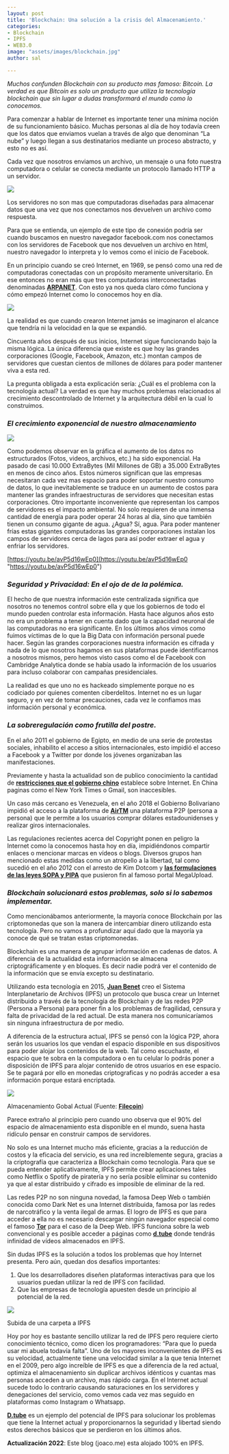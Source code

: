 ```yaml
---
layout: post
title: 'Blockchain: Una solución a la crisis del Almacenamiento.'
categories:
- Blockchain
- IPFS
- WEB3.0
image: "assets/images/blockchain.jpg"
author: sal

---
```

_Muchos confunden Blockchain con su producto mas famoso: Bitcoin. La verdad es que Bitcoin es solo un producto que utiliza la tecnología blockchain que sin lugar a dudas transformará el mundo como lo conocemos._

Para comenzar a hablar de Internet es importante tener una mínima noción de su funcionamiento básico. Muchas personas al día de hoy todavía creen que los datos que enviamos vuelan a través de algo que denominan “La nube” y luego llegan a sus destinatarios mediante un proceso abstracto, y esto no es así.

Cada vez que nosotros enviamos un archivo, un mensaje o una foto nuestra computadora o celular se conecta mediante un protocolo llamado HTTP a un servidor.

![](/assets/images/http.png)

Los servidores no son mas que computadoras diseñadas para almacenar datos que una vez que nos conectamos nos devuelven un archivo como respuesta.

Para que se entienda, un ejemplo de este tipo de conexión podría ser cuando buscamos en nuestro navegador facebook.com nos conectamos con los servidores de Facebook que nos devuelven un archivo en html, nuestro navegador lo interpreta y lo vemos como el inicio de Facebook.

En un principio cuando se creó Internet, en 1969, se pensó como una red de computadoras conectadas con un propósito meramente universitario. En ese entonces no eran más que tres computadoras interconectadas denominadas [**ARPANET**](https://es.wikipedia.org/wiki/ARPANET). Con esto ya nos queda claro cómo funciona y cómo empezó Internet como lo conocemos hoy en día.

![](/assets/images/googldata.gif)

La realidad es que cuando crearon Internet jamás se imaginaron el alcance que tendría ni la velocidad en la que se expandió.

Cincuenta años después de sus inicios, Internet sigue funcionando bajo la misma lógica. La única diferencia que existe es que hoy las grandes corporaciones (Google, Facebook, Amazon, etc.) montan campos de servidores que cuestan cientos de millones de dólares para poder mantener viva a esta red.

La pregunta obligada a esta explicación sería: ¿Cuál es el problema con la tecnología actual? La verdad es que hay muchos problemas relacionados al crecimiento descontrolado de Internet y la arquitectura débil en la cual lo construimos.

### _El crecimiento exponencial de nuestro almacenamiento_

![](/assets/images/crecimiento.png)

Como podemos observar en la gráfica el aumento de los datos no estructurados (Fotos, videos, archivos, etc.) ha sido exponencial. Ha pasado de casi 10.000 ExtraBytes (Mil Millones de GB) a 35.000 ExtraBytes en menos de cinco años. Estos números significan que las empresas necesitaran cada vez mas espacio para poder soportar nuestro consumo de datos, lo que inevitablemente se traduce en un aumento de costos para mantener las grandes infraestructuras de servidores que necesitan estas corporaciones. Otro importante inconveniente que representan los campos de servidores es el impacto ambiental. No solo requieren de una inmensa cantidad de energía para poder operar 24 horas al día, sino que también tienen un consumo gigante de agua. ¿Agua? Sí, agua. Para poder mantener frías estas gigantes computadoras las grandes corporaciones instalan los campos de servidores cerca de lagos para así poder extraer el agua y enfriar los servidores.

[https://youtu.be/avP5d16wEp0](https://youtu.be/avP5d16wEp0 "https://youtu.be/avP5d16wEp0")

### _Seguridad y Privacidad: En el ojo de de la polémica._

El hecho de que nuestra información este centralizada significa que nosotros no tenemos control sobre ella y que los gobiernos de todo el mundo pueden controlar esta información. Hasta hace algunos años esto no era un problema a tener en cuenta dado que la capacidad neuronal de las computadoras no era significante. En los últimos años vimos como fuimos víctimas de lo que la Big Data con información personal puede hacer. Según las grandes corporaciones nuestra información es cifrada y nada de lo que nosotros hagamos en sus plataformas puede identificarnos a nosotros mismos, pero hemos visto casos como el de Facebook con Cambridge Analytica donde se había usado la información de los usuarios para incluso colaborar con campañas presidenciales.

La realidad es que uno no es hackeado simplemente porque no es codiciado por quienes comenten ciberdelitos. Internet no es un lugar seguro, y en vez de tomar precauciones, cada vez le confiamos mas información personal y económica.

### _La sobreregulación como frutilla del postre._

En el año 2011 el gobierno de Egipto, en medio de una serie de protestas sociales, inhabilito el acceso a sitios internacionales, esto impidió el acceso a Facebook y a Twitter por donde los jóvenes organizaban las manifestaciones.

Previamente y hasta la actualidad son de publico conocimiento la cantidad de [**restricciones que el gobierno chino**](https://es.wikipedia.org/wiki/Censura_de_Internet_en_la_Rep%C3%BAblica_Popular_China) establece sobre Internet. En China paginas como el New York Times o Gmail, son inaccesibles.

Un caso más cercano es Venezuela, en el año 2018 el Gobierno Bolivariano impidió el acceso a la plataforma de [**AirTM**](https://www.airtm.io/) una plataforma P2P (persona a persona) que le permite a los usuarios comprar dólares estadounidenses y realizar giros internacionales.

Las regulaciones recientes acerca del Copyright ponen en peligro la Internet como la conocemos hasta hoy en día, impidiéndonos compartir enlaces o mencionar marcas en vídeos o blogs. Diversos grupos han mencionado estas medidas como un atropello a la libertad, tal como sucedió en el año 2012 con el arresto de Kim Dotcom y [**las formulaciones de las leyes SOPA y PIPA**](https://es.wikipedia.org/wiki/Protesta_contra_SOPA_y_PIPA) que pusieron fin al famoso portal MegaUpload.

### _Blockchain solucionará estos problemas, solo si lo sabemos implementar._

Como mencionábamos anteriormente, la mayoría conoce Blockchain por las criptomonedas que son la manera de intercambiar dinero utilizando esta tecnología. Pero no vamos a profundizar aquí dado que la mayoría ya conoce de qué se tratan estas criptomonedas.

Blockchain es una manera de agrupar información en cadenas de datos. A diferencia de la actualidad esta información se almacena criptográficamente y en bloques. Es decir nadie podrá ver el contenido de la información que se envía excepto su destinatario.

Utilizando esta tecnología en 2015, [**Juan Benet**](https://twitter.com/juanbenet?lang=es) creo el Sistema Interplanetario de Archivos (IPFS) un protocolo que busca crear un Internet distribuido a través de la tecnología de Blockchain y de las redes P2P (Persona a Persona) para poner fin a los problemas de fragilidad, censura y falta de privacidad de la red actual. De esta manera nos comunicaríamos sin ninguna infraestructura de por medio.

A diferencia de la estructura actual, IPFS se pensó con la lógica P2P, ahora serán los usuarios los que vendan el espacio disponible en sus dispositivos para poder alojar los contenidos de la web. Tal como escuchaste, el espacio que te sobra en la computadora o en tu celular lo podrás poner a disposición de IPFS para alojar contenido de otros usuarios en ese espacio. Se te pagará por ello en monedas criptograficas y no podrás acceder a esa información porque estará encriptada.

![](/assets/images/estadodatos.gif)

Almacenamiento Gobal Actual (Fuente: [**Filecoin**](https://filecoin.io/))

Parece extraño al principio pero cuando uno observa que el 90% del espacio de almacenamiento esta disponible en el mundo, suena hasta ridículo pensar en construir campos de servidores.

No solo es una Internet mucho más eficiente, gracias a la reducción de costos y la eficacia del servicio, es una red increíblemente segura, gracias a la criptografía que caracteriza a Blockchain como tecnología. Para que se pueda entender aplicativamente, IPFS permite crear aplicaciones tales como Netflix o Spotify de piratería y no sería posible eliminar su contenido ya que al estar distribuido y cifrado es imposible de eliminar de la red.

Las redes P2P no son ninguna novedad, la famosa Deep Web o también conocida como Dark Net es una Internet distribuida, famosa por las redes de narcotráfico y la venta ilegal de armas. El logro de IPFS es que para acceder a ella no es necesario descargar ningún navegador especial como el famoso [**Tor**](https://www.torproject.org/) para el caso de la Deep Web. IPFS funciona sobre la web convencional y es posible acceder a páginas como [**d.tube**](http://d.tube.com/) donde tendrás infinidad de vídeos almacenados en IPFS.

Sin dudas IPFS es la solución a todos los problemas que hoy Internet presenta. Pero aún, quedan dos desafíos importantes:

1. Que los desarrolladores diseñen plataformas interactivas para que los usuarios puedan utilizar la red de IPFS con facilidad.
2. Que las empresas de tecnología apuesten desde un principio al potencial de la red.

![](/assets/images/ipfs.gif)

Subida de una carpeta a IPFS

Hoy por hoy es bastante sencillo utilizar la red de IPFS pero requiere cierto conocimiento técnico, como dicen los programadores: “Para que lo pueda usar mi abuela todavía falta”. Uno de los mayores inconvenientes de IPFS es su velocidad, actualmente tiene una velocidad similar a la que tenia Internet en el 2009, pero algo increíble de IPFS es que a diferencia de la red actual, optimiza el almacenamiento sin duplicar archivos idénticos y cuantas mas personas acceden a un archivo, mas rápido carga. En el Internet actual sucede todo lo contrario causando saturaciones en los servidores y denegaciones del servicio, como vemos cada vez mas seguido en plataformas como Instagram o Whatsapp.

[**D.tube**](https://d.tube/) es un ejemplo del potencial de IPFS para solucionar los problemas que tiene la Internet actual y proporcionarnos la seguridad y libertad siendo estos derechos básicos que se perdieron en los últimos años.

**Actualización 2022**: Este blog (joaco.me) esta alojado 100% en IPFS.
